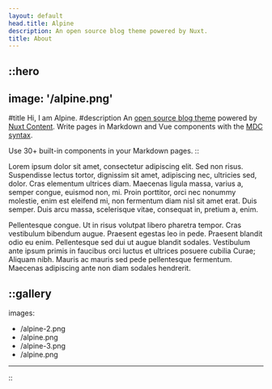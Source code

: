 ```yaml
---
layout: default
head.title: Alpine
description: An open source blog theme powered by Nuxt.
title: About
---
```


::hero
---
image: '/alpine.png'
---
#title
Hi, I am Alpine.
#description
An [open source blog theme](https://github.com/nuxt-themes/alpine) powered by [Nuxt Content](https://content.nuxtjs.org). Write pages in Markdown and Vue components with the [MDC syntax](https://content.nuxtjs.org/guide/writing/mdc).

Use 30+ built-in components in your Markdown pages.
::

Lorem ipsum dolor sit amet, consectetur adipiscing elit. Sed non risus. Suspendisse lectus tortor, dignissim sit amet, adipiscing nec, ultricies sed, dolor. Cras elementum ultrices diam. Maecenas ligula massa, varius a, semper congue, euismod non, mi. Proin porttitor, orci nec nonummy molestie, enim est eleifend mi, non fermentum diam nisl sit amet erat. Duis semper. Duis arcu massa, scelerisque vitae, consequat in, pretium a, enim.  

Pellentesque congue. Ut in risus volutpat libero pharetra tempor. Cras vestibulum bibendum augue. Praesent egestas leo in pede. Praesent blandit odio eu enim. Pellentesque sed dui ut augue blandit sodales. Vestibulum ante ipsum primis in faucibus orci luctus et ultrices posuere cubilia Curae; Aliquam nibh. Mauris ac mauris sed pede pellentesque fermentum. Maecenas adipiscing ante non diam sodales hendrerit.

::gallery
---
images:
  - /alpine-2.png
  - /alpine.png
  - /alpine-3.png
  - /alpine.png
---
::
